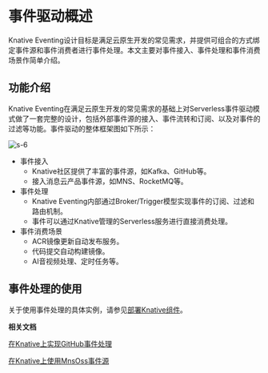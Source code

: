 # 事件驱动概述

Knative Eventing设计目标是满足云原生开发的常见需求，并提供可组合的方式绑定事件源和事件消费者进行事件处理。本文主要对事件接入、事件处理和事件消费场景作简单介绍。

## 功能介绍

Knative Eventing在满足云原生开发的常见需求的基础上对Serverless事件驱动模式做了一套完整的设计，包括外部事件源的接入、事件流转和订阅、以及对事件的过滤等功能。事件驱动的整体框架图如下所示：

![s-6](https://static-aliyun-doc.oss-accelerate.aliyuncs.com/assets/img/zh-CN/9443000161/p210865.png)

-   事件接入
    -   Knative社区提供了丰富的事件源，如Kafka、GitHub等。
    -   接入消息云产品事件源，如MNS、RocketMQ等。
-   事件处理
    -   Knative Eventing内部通过Broker/Trigger模型实现事件的订阅、过滤和路由机制。
    -   事件可以通过Knative管理的Serverless服务进行直接消费处理。
-   事件消费场景
    -   ACR镜像更新自动发布服务。
    -   代码提交自动构建镜像。
    -   AI音视频处理、定时任务等。

## 事件处理的使用

关于使用事件处理的具体实例，请参见[部署Knative组件](/cn.zh-CN/Kubernetes集群用户指南/Knative管理/Knative组件管理/部署Knative组件.md)。

**相关文档**  


[在Knative上实现GitHub事件处理](/cn.zh-CN/Kubernetes集群用户指南/Knative管理/Knative事件驱动/在Knative上实现GitHub事件处理.md)

[在Knative上使用MnsOss事件源](/cn.zh-CN/Kubernetes集群用户指南/Knative管理/Knative事件驱动/在Knative上使用MnsOss事件源.md)

